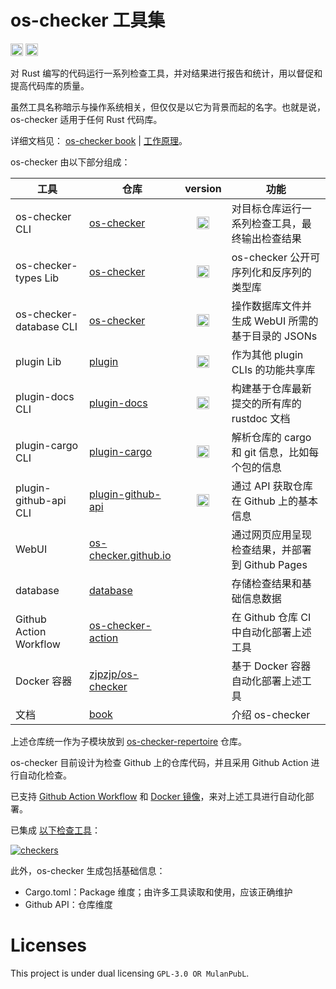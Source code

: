 # os-checker 工具集

[<img alt="github" src="https://img.shields.io/github/license/os-checker/os-checker" height="20">](https://github.com/os-checker/os-checker)
[<img alt="github" src="https://img.shields.io/crates/v/os-checker" height="20">](https://crates.io/crates/os-checker)

对 Rust 编写的代码运行一系列检查工具，并对结果进行报告和统计，用以督促和提高代码库的质量。

虽然工具名称暗示与操作系统相关，但仅仅是以它为背景而起的名字。也就是说， os-checker 适用于任何 Rust 代码库。

详细文档见： [os-checker book](https://os-checker.github.io/book/checkers.html) | [工作原理](https://os-checker.github.io/book/under-the-hood.html)。

os-checker 由以下部分组成：

| 工具                    | 仓库                          |                                                 version                                                | 功能                                              |
|-------------------------|-------------------------------|:------------------------------------------------------------------------------------------------------:|---------------------------------------------------|
| os-checker CLI          | [os-checker]                  |          [<img alt="github" src="https://img.shields.io/crates/v/os-checker" height="20">][1]          | 对目标仓库运行一系列检查工具，最终输出检查结果    |
| os-checker-types Lib    | [os-checker]                  |      [<img alt="github" src="https://img.shields.io/crates/v/os-checker-types" height="20">][1.1]      | os-checker 公开可序列化和反序列的类型库           |
| os-checker-database CLI | [os-checker]                  |     [<img alt="github" src="https://img.shields.io/crates/v/os-checker-database" height="20">][1.2]    | 操作数据库文件并生成 WebUI 所需的基于目录的 JSONs |
| plugin Lib              | [plugin]                      |       [<img alt="github" src="https://img.shields.io/crates/v/os-checker-plugin" height="20">][0]      | 作为其他 plugin CLIs 的功能共享库                 |
| plugin-docs CLI         | [plugin-docs]                 |    [<img alt="github" src="https://img.shields.io/crates/v/os-checker-plugin-docs" height="20">][2]    | 构建基于仓库最新提交的所有库的 rustdoc 文档       |
| plugin-cargo CLI        | [plugin-cargo]                |    [<img alt="github" src="https://img.shields.io/crates/v/os-checker-plugin-cargo" height="20">][3]   | 解析仓库的 cargo 和 git 信息，比如每个包的信息    |
| plugin-github-api CLI   | [plugin-github-api]           | [<img alt="github" src="https://img.shields.io/crates/v/os-checker-plugin-github-api" height="20">][4] | 通过 API 获取仓库在 Github 上的基本信息           |
| WebUI                   | [os-checker.github.io][WebUI] |                                                                                                        | 通过网页应用呈现检查结果，并部署到 Github Pages   |
| database                | [database]                    |                                                                                                        | 存储检查结果和基础信息数据                        |
| Github Action Workflow  | [os-checker-action]           |                                                                                                        | 在 Github 仓库 CI 中自动化部署上述工具            |
| Docker 容器             | [zjpzjp/os-checker]           |                                                                                                        | 基于 Docker 容器自动化部署上述工具                |
| 文档                    | [book]                        |                                                                                                        | 介绍 os-checker                                   |

上述仓库统一作为子模块放到 [os-checker-repertoire] 仓库。

[os-checker-repertoire]: https://github.com/os-checker/os-checker-repertoire

[os-checker]: https://github.com/os-checker/os-checker
[1]: https://crates.io/crates/os-checker
[1.1]: https://crates.io/crates/os-checker-types
[1.2]: https://crates.io/crates/os-checker-database
[plugin]: https://github.com/os-checker/plugin
[0]: https://crates.io/crates/os-checker-plugin
[plugin-docs]: https://github.com/os-checker/docs
[2]: https://crates.io/crates/os-checker-plugin-docs
[plugin-cargo]: https://github.com/os-checker/plugin-cargo
[3]: https://crates.io/crates/os-checker-plugin-cargo
[plugin-github-api]: https://github.com/os-checker/plugin-github-api
[4]: https://crates.io/crates/os-checker-plugin-github-api

[os-checker-action]: https://github.com/os-checker/os-checker-action
[zjpzjp/os-checker]: https://hub.docker.com/repository/docker/zjpzjp/os-checker

[WebUI]: https://github.com/os-checker/os-checker.github.io
[os-checker.github.io]: https://os-checker.github.io
[database]: https://github.com/os-checker/database
[book]: https://github.com/os-checker/book

os-checker 目前设计为检查 Github 上的仓库代码，并且采用 Github Action 进行自动化检查。

已支持 [Github Action Workflow][os-checker-action] 和 [Docker 镜像][zjpzjp/os-checker]，来对上述工具进行自动化部署。

已集成 [以下检查工具](https://os-checker.github.io/book/checkers.html)：

[![checkers](https://github.com/user-attachments/assets/2c488c58-ff69-42e5-aa20-0b8e174f416f)](https://os-checker.github.io/book/checkers.html)

此外，os-checker 生成包括基础信息：
* Cargo.toml：Package 维度；由许多工具读取和使用，应该正确维护
* Github API：仓库维度

# Licenses

This project is under dual licensing `GPL-3.0 OR MulanPubL`.

